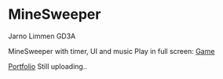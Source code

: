 # MineSweeper

Jarno Limmen
GD3A

MineSweeper with timer, UI and music
Play in full screen:
[Game](http://21941.hosts.ma-cloud.nl/bewijzenmap/p3.1/AGP/MineSweeper/)

[Portfolio](http://jarnolimmen.tk) Still uploading..
